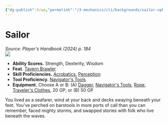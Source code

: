 ```yaml
---
{"dg-publish":true,"permalink":"/3-mechanics/cli/backgrounds/sailor-xphb/","tags":["ttrpg-cli/background","ttrpg-cli/compendium/src/5e/xphb"],"noteIcon":""}
---
```


# Sailor
*Source: Player's Handbook (2024) p. 184*  
![](3-Mechanics/CLI/backgrounds/img/sailor.webp#right)

- **Ability Scores.** Strength, Dexterity, Wisdom  
- **Feat.** [Tavern Brawler](3-Mechanics/CLI/feats/tavern-brawler-xphb.md)  
- **Skill Proficiencies.** [Acrobatics](3-Mechanics/CLI/rules/skills.md#Acrobatics), [Perception](3-Mechanics/CLI/rules/skills.md#Perception)  
- **Tool Proficiency.** [Navigator's Tools](3-Mechanics/CLI/items/navigators-tools-xphb.md)  
- **Equipment.** Choose A or B: (A) [Dagger](3-Mechanics/CLI/items/dagger-xphb.md), [Navigator's Tools](3-Mechanics/CLI/items/navigators-tools-xphb.md), [Rope](3-Mechanics/CLI/items/rope-xphb.md), [Traveler's Clothes](3-Mechanics/CLI/items/travelers-clothes-xphb.md), 20 GP; or (B) 50 GP  

You lived as a seafarer, wind at your back and decks swaying beneath your feet. You've perched on barstools in more ports of call than you can remember, faced mighty storms, and swapped stories with folk who live beneath the waves.